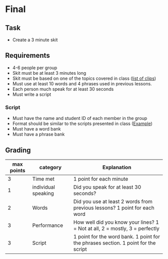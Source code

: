 # Final

## Task
- Create a 3 minute skit

## Requirements
- 4-6 people per group
- Skit must be at least 3 minutes long
- Skit must be based on one of the topics covered in class ([list of clips](https://github.com/crazcalm/oral-english/tree/master/clips))
- Must use at least 10 words and 4 phrases used in previous lessons.
- Each person much speak for at least 30 seconds
- Must write a script

### Script

- Must have the name and student ID of each member in the group
- Format should be similar to the scripts presented in class ([Example](https://github.com/crazcalm/oral-english/blob/master/clips/protect_your_home.md))
- Must have a word bank
- Must have a phrase bank


## Grading

|max points| category|Explanation|
|----------|---------|-----------|
|3|Time met| 1 point for each minute|
|1|individual speaking |Did you speak for at least 30 seconds?|
|2|Words|Did you use at least 2 words from previous lessons? 1 point for each word|
|3|Performance|How well did you know your lines? 1 = Not at all, 2 = mostly, 3 = perfectly|
|3|Script|1 point for the word bank. 1 point for the phrases section. 1 point for the script|
